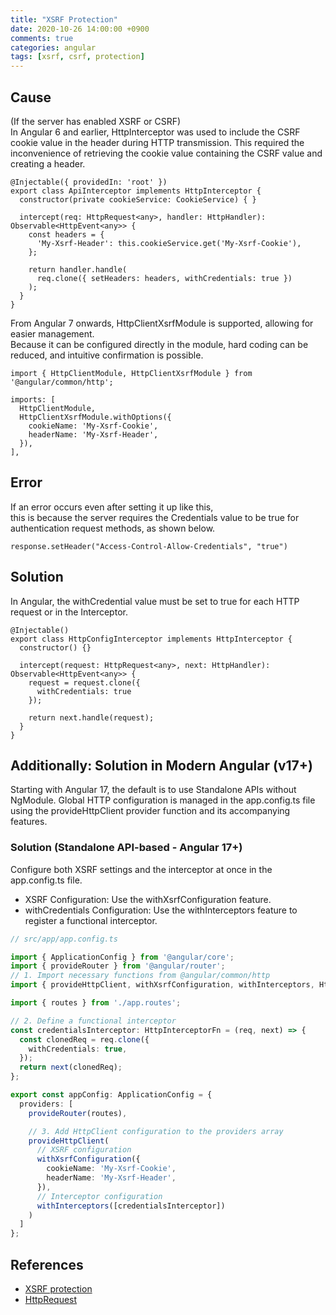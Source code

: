 ```yaml
---
title: "XSRF Protection"
date: 2020-10-26 14:00:00 +0900
comments: true
categories: angular
tags: [xsrf, csrf, protection]
---
```



## Cause

(If the server has enabled XSRF or CSRF)<br>
In Angular 6 and earlier, HttpInterceptor was used to include the CSRF cookie value in the header during HTTP transmission. This required the inconvenience of retrieving the cookie value containing the CSRF value and creating a header.<br>

```tsx
@Injectable({ providedIn: 'root' })
export class ApiInterceptor implements HttpInterceptor {
  constructor(private cookieService: CookieService) { }

  intercept(req: HttpRequest<any>, handler: HttpHandler): Observable<HttpEvent<any>> {
    const headers = {
      'My-Xsrf-Header': this.cookieService.get('My-Xsrf-Cookie'),
    };

    return handler.handle(
      req.clone({ setHeaders: headers, withCredentials: true })
    );
  }
}
```

From Angular 7 onwards, HttpClientXsrfModule is supported, allowing for easier management. <br>
Because it can be configured directly in the module, hard coding can be reduced, and intuitive confirmation is possible.<br>

```tsx
import { HttpClientModule, HttpClientXsrfModule } from '@angular/common/http';

imports: [
  HttpClientModule,
  HttpClientXsrfModule.withOptions({
    cookieName: 'My-Xsrf-Cookie',
    headerName: 'My-Xsrf-Header',
  }),
],
```

## Error

If an error occurs even after setting it up like this, <br>
this is because the server requires the Credentials value to be true for authentication request methods, as shown below.<br>

```
response.setHeader("Access-Control-Allow-Credentials", "true")
```

## Solution

In Angular, the withCredential value must be set to true for each HTTP request or in the Interceptor.<br>

```tsx
@Injectable()
export class HttpConfigInterceptor implements HttpInterceptor {
  constructor() {}

  intercept(request: HttpRequest<any>, next: HttpHandler): Observable<HttpEvent<any>> {
    request = request.clone({
      withCredentials: true
    });

    return next.handle(request);
  }
}
```

## Additionally: Solution in Modern Angular (v17+)
Starting with Angular 17, the default is to use Standalone APIs without NgModule. Global HTTP configuration is managed in the app.config.ts file using the provideHttpClient provider function and its accompanying features.

### Solution (Standalone API-based - Angular 17+)
Configure both XSRF settings and the interceptor at once in the app.config.ts file.
- XSRF Configuration: Use the withXsrfConfiguration feature.
- withCredentials Configuration: Use the withInterceptors feature to register a functional interceptor.

```TypeScript
// src/app/app.config.ts

import { ApplicationConfig } from '@angular/core';
import { provideRouter } from '@angular/router';
// 1. Import necessary functions from @angular/common/http
import { provideHttpClient, withXsrfConfiguration, withInterceptors, HttpInterceptorFn } from '@angular/common/http';

import { routes } from './app.routes';

// 2. Define a functional interceptor
const credentialsInterceptor: HttpInterceptorFn = (req, next) => {
  const clonedReq = req.clone({
    withCredentials: true,
  });
  return next(clonedReq);
};

export const appConfig: ApplicationConfig = {
  providers: [
    provideRouter(routes),

    // 3. Add HttpClient configuration to the providers array
    provideHttpClient(
      // XSRF configuration
      withXsrfConfiguration({
        cookieName: 'My-Xsrf-Cookie',
        headerName: 'My-Xsrf-Header',
      }),
      // Interceptor configuration
      withInterceptors([credentialsInterceptor])
    )
  ]
};
```

## References

- [XSRF protection](https://angular.io/guide/http#security-xsrf-protection)
- [HttpRequest](https://angular.io/api/common/http/HttpRequest)
